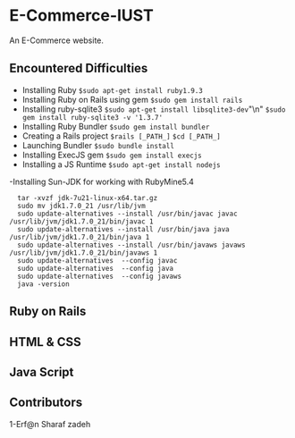E-Commerce-IUST
===============

An E-Commerce website.

Encountered Difficulties
------------------------

- Installing Ruby
```$sudo apt-get install ruby1.9.3```
-  Installing Ruby on Rails using gem
  ```$sudo gem install rails```
-  Installing ruby-sqlite3
  ```$sudo apt-get install libsqlite3-dev```"\n"
  ```$sudo gem install ruby-sqlite3 -v '1.3.7'```
-  Installing Ruby Bundler
  ```$sudo gem install bundler```
-  Creating a Rails project
  ```$rails [_PATH_]```
  ```$cd [_PATH_]```
-  Launching Bundler
  ```$sudo bundle install```
-  Installing ExecJS gem
  ```$sudo gem install execjs```
-  Installing a JS Runtime
  ```$sudo apt-get install nodejs```

-Installing Sun-JDK for working with RubyMine5.4
```
  tar -xvzf jdk-7u21-linux-x64.tar.gz 
  sudo mv jdk1.7.0_21 /usr/lib/jvm
  sudo update-alternatives --install /usr/bin/javac javac /usr/lib/jvm/jdk1.7.0_21/bin/javac 1
  sudo update-alternatives --install /usr/bin/java java /usr/lib/jvm/jdk1.7.0_21/bin/java 1
  sudo update-alternatives --install /usr/bin/javaws javaws /usr/lib/jvm/jdk1.7.0_21/bin/javaws 1
  sudo update-alternatives  --config javac
  sudo update-alternatives  --config java
  sudo update-alternatives  --config javaws
  java -version
```

Ruby on Rails
-------------

HTML & CSS
----------

Java Script
-----------

Contributors
-----------
1-Erf@n Sharaf zadeh
